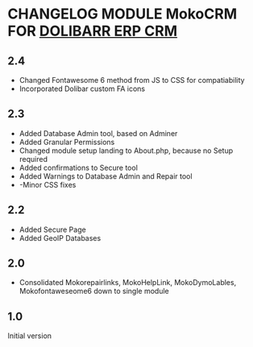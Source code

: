 # CHANGELOG MODULE MokoCRM FOR [DOLIBARR ERP CRM](https://www.dolibarr.org)

## 2.4
- Changed Fontawesome 6 method from JS to CSS for compatiability
- Incorporated Dolibar custom FA icons

## 2.3
- Added Database Admin tool, based on Adminer
- Added Granular Permissions
- Changed module setup landing to About.php, because no Setup required
- Added confirmations to Secure tool
- Added Warnings to Database Admin and Repair tool
- -Minor CSS fixes

## 2.2
- Added Secure Page
- Added GeoIP Databases

## 2.0
- Consolidated Mokorepairlinks, MokoHelpLink, MokoDymoLables, Mokofontaweseome6 down to single module

## 1.0
Initial version
